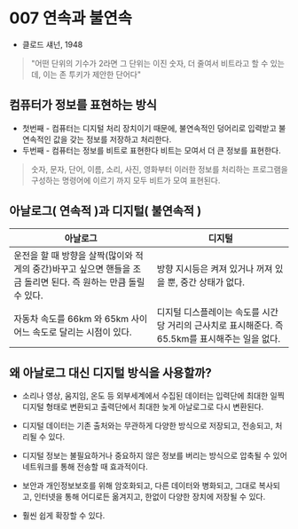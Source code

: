 # 007 연속과 불연속  
- 클로드 섀넌, 1948
> "어떤 단위의 기수가 2라면 그 단위는 이진 숫자, 더 줄여서 비트라고 할 수 있는데, 이는 존 투키가 제안한 단어다"

## 컴퓨터가 정보를 표현하는 방식 
- 첫번째 - 컴퓨터는 디지털 처리 장치이기 때문에, 불연속적인 덩어리로 입력받고 불연속적인 값을 갖는 정보를 저장하고 처리한다.
- 두번째 - 컴퓨터는 정보를 비트로 표현한다 비트는 모여서 더 큰 정보를 표현한다.
> 숫자, 문자, 단어, 이름, 소리, 사진, 영화부터 이러한 정보를 처리하는 프로그램을 구성하는 명령어에 이르기 까지 모두 비트가 모여 표현된다.  

## 아날로그( 연속적 )과  디지털( 불연속적 )

|아날로그|디지털|
|------|---|
|운전을 할 때 방향을 살짝(많이와 적게의 중간)바꾸고 싶으면 핸들을 조금 돌리면 된다. 즉 원하는 만큼 돌릴 수 있다. |방향 지시등은 켜져 있거나 꺼져 있을 뿐, 중간 상태가 없다.|
|자동차 속도를 66km 와 65km 사이 어느 속도로 달리는 시점이 있다. |디지털 디스플레이는 속도를 시간당 거리의 근사치로 표시해준다. 즉 65.5km를 표시해주는 일을 없다.|

## 왜 아날로그 대신 디지털 방식을 사용할까?
- 소리나 영상, 움지임, 온도 등 외부세계에서 수집된 데이터는 입력단에 최대한 일찍 디지털 형태로 변환되고 출력단에서 최대한 늦게 아날로그로 다시 변환된다.  

- 디지털 데이터는 기존 출처와는 무관하게 다양한 방식으로 저장되고, 전송되고, 처리될 수 있다.  

- 디지털 정보는 불필요하거나 중요하지 않은 정보를 버리는 방식으로 압축될 수 있어 네트워크를 통해 전송할 때 효과적이다.  

- 보안과 개인정보보호를 위해 암호화되고, 다른 데이터와 병화되고, 그대로 복사되고, 인터넷을 통해 어디로든 옮겨지고, 한없이 다양한 장치에 저장될 수 있다.  

- 훨씬 쉽게 확장할 수 있다.



